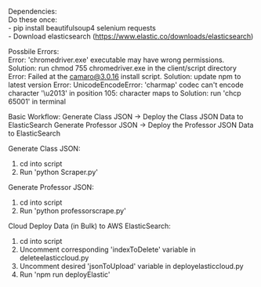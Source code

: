 Dependencies:  
    Do these once:  
    - pip install beautifulsoup4 selenium requests  
    - Download elasticsearch (https://www.elastic.co/downloads/elasticsearch)  

Possbile Errors:  
    Error: 'chromedriver.exe' executable may have wrong permissions.  
        Solution: run chmod 755 chromedriver.exe in the client/script directory  
    Error: Failed at the camaro@3.0.16 install script.
        Solution: update npm to latest version
    Error: UnicodeEncodeError: 'charmap' codec can't encode character '\u2013' in position 105: character maps to <undefined>
        Solution: run 'chcp 65001' in terminal

Basic Workflow:
Generate Class JSON -> Deploy the Class JSON Data to ElasticSearch
Generate Professor JSON -> Deploy the Professor JSON Data to ElasticSearch

Generate Class JSON:
1. cd into script
2. Run 'python Scraper.py'

Generate Professor JSON:
1. cd into script
2. Run 'python professorscrape.py'

Cloud Deploy Data (in Bulk) to AWS ElasticSearch:  
1. cd into script
2. Uncomment corresponding 'indexToDelete' variable in deleteelasticcloud.py
3. Uncomment desired 'jsonToUpload' variable in deployelasticcloud.py
4. Run 'npm run deployElastic'